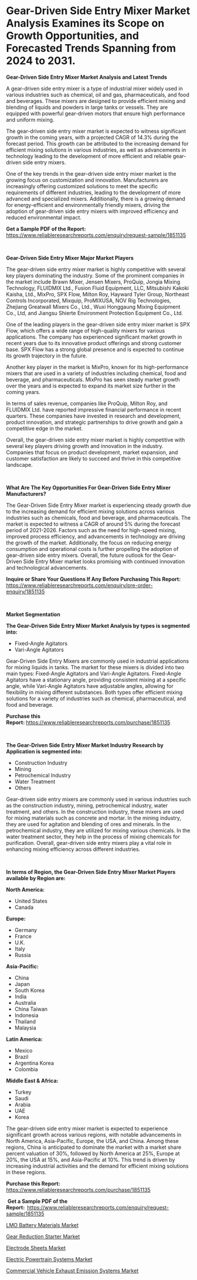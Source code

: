 <p><h1>Gear-Driven Side Entry Mixer Market Analysis Examines its Scope on Growth Opportunities, and Forecasted Trends Spanning from 2024 to 2031.</h1></p><p><strong>Gear-Driven Side Entry Mixer Market Analysis and Latest Trends</strong></p>
<p><p>A gear-driven side entry mixer is a type of industrial mixer widely used in various industries such as chemical, oil and gas, pharmaceuticals, and food and beverages. These mixers are designed to provide efficient mixing and blending of liquids and powders in large tanks or vessels. They are equipped with powerful gear-driven motors that ensure high performance and uniform mixing.</p><p>The gear-driven side entry mixer market is expected to witness significant growth in the coming years, with a projected CAGR of 14.3% during the forecast period. This growth can be attributed to the increasing demand for efficient mixing solutions in various industries, as well as advancements in technology leading to the development of more efficient and reliable gear-driven side entry mixers.</p><p>One of the key trends in the gear-driven side entry mixer market is the growing focus on customization and innovation. Manufacturers are increasingly offering customized solutions to meet the specific requirements of different industries, leading to the development of more advanced and specialized mixers. Additionally, there is a growing demand for energy-efficient and environmentally friendly mixers, driving the adoption of gear-driven side entry mixers with improved efficiency and reduced environmental impact.</p></p>
<p><strong>Get a Sample PDF of the Report:&nbsp;</strong> <a href="https://www.reliableresearchreports.com/enquiry/request-sample/1851135">https://www.reliableresearchreports.com/enquiry/request-sample/1851135</a></p>
<p>&nbsp;</p>
<p><strong>Gear-Driven Side Entry Mixer Major Market Players</strong></p>
<p><p>The gear-driven side entry mixer market is highly competitive with several key players dominating the industry. Some of the prominent companies in the market include Brawn Mixer, Jensen Mixers, ProQuip, Jongia Mixing Technology, FLUIDMIX Ltd., Fusion Fluid Equipment, LLC, Mitsubishi Kakoki Kaisha, Ltd., MixPro, SPX Flow, Milton Roy, Hayward Tyler Group, Northeast Controls Incorporated, Mixquip, ProMIXUSA, NOV Rig Technologies, Zhejiang Greatwall Mixers Co., Ltd., Wuxi Honggaung Mixing Equipment Co., Ltd, and Jiangsu Shierte Environment Protection Equipment Co., Ltd.</p><p>One of the leading players in the gear-driven side entry mixer market is SPX Flow, which offers a wide range of high-quality mixers for various applications. The company has experienced significant market growth in recent years due to its innovative product offerings and strong customer base. SPX Flow has a strong global presence and is expected to continue its growth trajectory in the future.</p><p>Another key player in the market is MixPro, known for its high-performance mixers that are used in a variety of industries including chemical, food and beverage, and pharmaceuticals. MixPro has seen steady market growth over the years and is expected to expand its market size further in the coming years.</p><p>In terms of sales revenue, companies like ProQuip, Milton Roy, and FLUIDMIX Ltd. have reported impressive financial performance in recent quarters. These companies have invested in research and development, product innovation, and strategic partnerships to drive growth and gain a competitive edge in the market.</p><p>Overall, the gear-driven side entry mixer market is highly competitive with several key players driving growth and innovation in the industry. Companies that focus on product development, market expansion, and customer satisfaction are likely to succeed and thrive in this competitive landscape.</p></p>
<p>&nbsp;</p>
<p><strong>What Are The Key Opportunities For Gear-Driven Side Entry Mixer Manufacturers?</strong></p>
<p><p>The Gear-Driven Side Entry Mixer market is experiencing steady growth due to the increasing demand for efficient mixing solutions across various industries such as chemicals, food and beverage, and pharmaceuticals. The market is expected to witness a CAGR of around 5% during the forecast period of 2021-2026. Factors such as the need for high-speed mixing, improved process efficiency, and advancements in technology are driving the growth of the market. Additionally, the focus on reducing energy consumption and operational costs is further propelling the adoption of gear-driven side entry mixers. Overall, the future outlook for the Gear-Driven Side Entry Mixer market looks promising with continued innovation and technological advancements.</p></p>
<p><strong>Inquire or Share Your Questions If Any Before Purchasing This Report:</strong> <a href="https://www.reliableresearchreports.com/enquiry/pre-order-enquiry/1851135">https://www.reliableresearchreports.com/enquiry/pre-order-enquiry/1851135</a></p>
<p>&nbsp;</p>
<p><strong>Market Segmentation</strong></p>
<p><strong>The Gear-Driven Side Entry Mixer Market Analysis by types is segmented into:</strong></p>
<p><ul><li>Fixed-Angle Agitators</li><li>Vari-Angle Agitators</li></ul></p>
<p><p>Gear-Driven Side Entry Mixers are commonly used in industrial applications for mixing liquids in tanks. The market for these mixers is divided into two main types: Fixed-Angle Agitators and Vari-Angle Agitators. Fixed-Angle Agitators have a stationary angle, providing consistent mixing at a specific angle, while Vari-Angle Agitators have adjustable angles, allowing for flexibility in mixing different substances. Both types offer efficient mixing solutions for a variety of industries such as chemical, pharmaceutical, and food and beverage.</p></p>
<p><strong>Purchase this Report:&nbsp;</strong><a href="https://www.reliableresearchreports.com/purchase/1851135">https://www.reliableresearchreports.com/purchase/1851135</a></p>
<p>&nbsp;</p>
<p><strong>The Gear-Driven Side Entry Mixer Market Industry Research by Application is segmented into:</strong></p>
<p><ul><li>Construction Industry</li><li>Mining</li><li>Petrochemical Industry</li><li>Water Treatment</li><li>Others</li></ul></p>
<p><p>Gear-driven side entry mixers are commonly used in various industries such as the construction industry, mining, petrochemical industry, water treatment, and others. In the construction industry, these mixers are used for mixing materials such as concrete and mortar. In the mining industry, they are used for agitation and blending of ores and minerals. In the petrochemical industry, they are utilized for mixing various chemicals. In the water treatment sector, they help in the process of mixing chemicals for purification. Overall, gear-driven side entry mixers play a vital role in enhancing mixing efficiency across different industries.</p></p>
<p>&nbsp;</p>
<p><strong>In terms of Region, the Gear-Driven Side Entry Mixer Market Players available by Region are:</strong></p>
<p>
    <p> <strong> North America: </strong>
        <ul>
            <li>United States</li>
            <li>Canada</li>
        </ul>
        </p> 
    <p> <strong> Europe: </strong>
        <ul>
            <li>Germany</li>
            <li>France</li>
            <li>U.K.</li>
            <li>Italy</li>
            <li>Russia</li>
        </ul>
        </p> 
    <p> <strong> Asia-Pacific: </strong>
        <ul>
            <li>China</li>
            <li>Japan</li>
            <li>South Korea</li>
            <li>India</li>
            <li>Australia</li>
            <li>China Taiwan</li>
            <li>Indonesia</li>
            <li>Thailand</li>
            <li>Malaysia</li>
        </ul>
        </p> 
    <p> <strong> Latin America: </strong>
        <ul>
            <li>Mexico</li>
            <li>Brazil</li>
            <li>Argentina Korea</li>
            <li>Colombia</li>
        </ul>
        </p> 
    <p> <strong> Middle East & Africa: </strong>
        <ul>
            <li>Turkey</li>
            <li>Saudi</li>
            <li>Arabia</li>
            <li>UAE</li>
            <li>Korea</li>
        </ul>
    </p>
    </p>
<p><p>The gear-driven side entry mixer market is expected to experience significant growth across various regions, with notable advancements in North America, Asia-Pacific, Europe, the USA, and China. Among these regions, China is anticipated to dominate the market with a market share percent valuation of 30%, followed by North America at 25%, Europe at 20%, the USA at 15%, and Asia-Pacific at 10%. This trend is driven by increasing industrial activities and the demand for efficient mixing solutions in these regions.</p></p>
<p><strong>Purchase this Report: </strong><a href="https://www.reliableresearchreports.com/purchase/1851135">https://www.reliableresearchreports.com/purchase/1851135</a></p>
<p>&nbsp;<strong>Get a Sample PDF of the Report:&nbsp;&nbsp;</strong><a href="https://www.reliableresearchreports.com/enquiry/request-sample/1851135">https://www.reliableresearchreports.com/enquiry/request-sample/1851135</a></p>
<p><strong></strong></p>
<p><p><a href="https://issuu.com/reportprime-2/docs/lmo-battery-materials-market-size-2030.pptx">LMO Battery Materials Market</a></p><p><a href="https://github.com/shotows/Market-Research-Report-List-1/blob/main/gear-reduction-starter-market.md">Gear Reduction Starter Market</a></p><p><a href="https://issuu.com/reportprime-2/docs/electrode-sheets-market-size-2030.pptx">Electrode Sheets Market</a></p><p><a href="https://github.com/beatblasta/Market-Research-Report-List-2/blob/main/electric-powertrain-systems-market.md">Electric Powertrain Systems Market</a></p><p><a href="https://github.com/angelajermaine/Market-Research-Report-List-2/blob/main/commercial-vehicle-exhaust-emission-systems-market.md">Commercial Vehicle Exhaust Emission Systems Market</a></p></p>